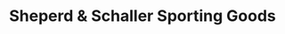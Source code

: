---
title: "Sheperd & Schaller Sporting Goods"
url: /wausau/sheperd-and-schaller-sporting-goods/
shop: sports
---